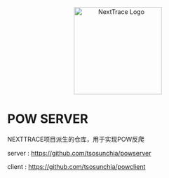 <div align="center">

<img src="https://github.com/sjlleo/nexttrace/raw/main/asset/logo.png" height="200px" alt="NextTrace Logo"/>

</div>

# POW SERVER

NEXTTRACE项目派生的仓库，用于实现POW反爬

server : https://github.com/tsosunchia/powserver

client : https://github.com/tsosunchia/powclient
